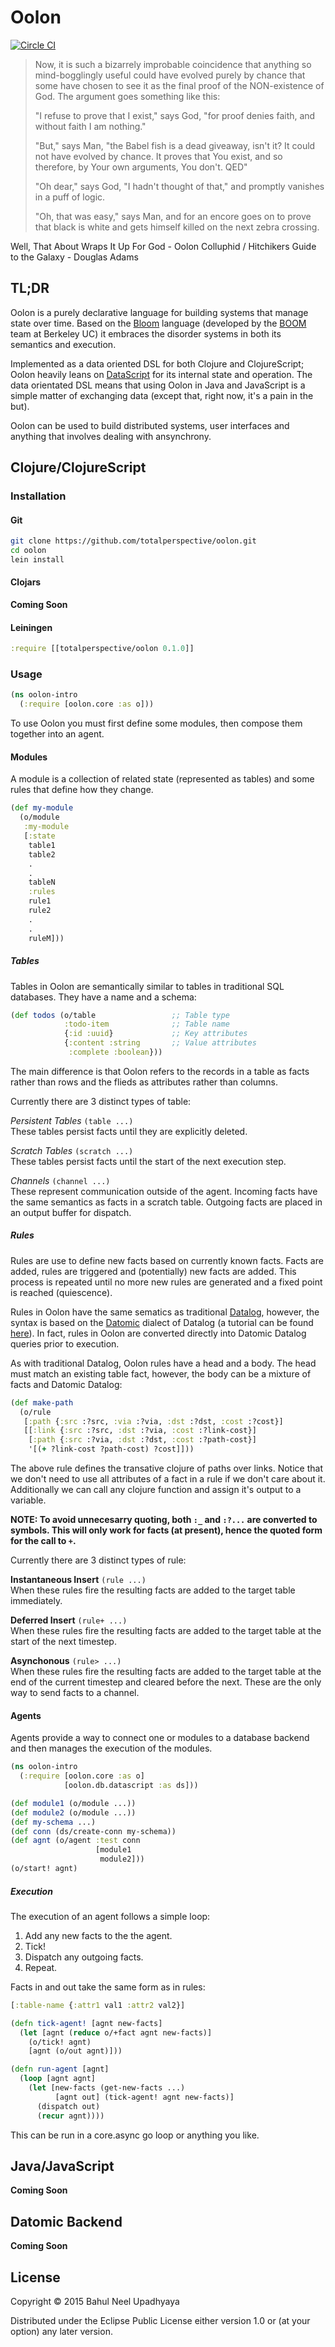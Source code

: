 # Oolon
[![Circle CI](https://circleci.com/gh/totalperspective/oolon.svg?style=svg&circle-token=5ba6245724fbcea9de4c13b7d58e035215929964)](https://circleci.com/gh/totalperspective/oolon)

> Now, it is such a bizarrely improbable coincidence that anything so
  mind-bogglingly useful could have evolved purely by chance that some
  have chosen to see it as the final proof of the NON-existence of
  God. The argument goes something like this:
>
> "I refuse to prove that I exist," says God, "for proof denies faith,
  and without faith I am nothing."
>
> "But," says Man, "the Babel fish is a dead giveaway, isn't it? It
  could not have evolved by chance. It proves that You exist, and so
  therefore, by Your own arguments, You don't. QED"
>
> "Oh dear," says God, "I hadn't thought of that," and promptly vanishes
  in a puff of logic.
>
> "Oh, that was easy," says Man, and for an encore goes on to prove that
  black is white and gets himself killed on the next zebra crossing.

Well, That About Wraps It Up For God - Oolon Colluphid
/
Hitchikers Guide to the Galaxy - Douglas Adams

## TL;DR

Oolon is a purely declarative language
for building systems
that manage state over time.
Based on the [Bloom](http://bloom-lang.net/) language
(developed by the [BOOM](http://boom.cs.berkeley.edu/) team at Berkeley UC)
it embraces the disorder systems 
in both its semantics and execution.

Implemented as a data oriented DSL
for both Clojure and ClojureScript;
Oolon heavily leans on [DataScript](https://github.com/tonsky/datascript)
for its internal state
and operation.
The data orientated DSL means that
using Oolon in Java and JavaScript
is a simple matter of exchanging data
(except that, right now, it's a pain in the but).

Oolon can be used to build
distributed systems,
user interfaces and
anything that involves dealing with ansynchrony.

## Clojure/ClojureScript

### Installation

#### Git

```sh
git clone https://github.com/totalperspective/oolon.git
cd oolon
lein install
```

#### Clojars

**Coming Soon**

#### Leiningen

```clojure
:require [[totalperspective/oolon 0.1.0]]
```

### Usage

```clojure
(ns oolon-intro
  (:require [oolon.core :as o]))
```

To use Oolon you must
first define some modules,
then compose them together
into an agent.

#### Modules

A module is a collection of
related state (represented as tables)
and some rules that define how they change.

```clojure
(def my-module
  (o/module
   :my-module
   [:state
    table1
    table2
    .
    .
    tableN
    :rules
    rule1
    rule2
    .
    .
    ruleM]))
```
##### Tables

Tables in Oolon are
semantically similar to
tables in traditional SQL databases.
They have a name and a schema:

```clojure
(def todos (o/table                 ;; Table type
            :todo-item              ;; Table name
            {:id :uuid}             ;; Key attributes
            {:content :string       ;; Value attributes
             :complete :boolean}))
```

The main difference is that
Oolon refers to the records in a table
as facts rather than rows and
the flieds as
attributes rather than columns.

Currently there are 3 distinct types of table:

*Persistent Tables*
`(table ...)`  
These tables persist facts until
they are explicitly deleted.

*Scratch Tables*
`(scratch ...)`  
These tables persist facts until
the start of the next execution step.

*Channels*
`(channel ...)`  
These represent communication outside of the agent.
Incoming facts have the same semantics as
facts in a scratch table.
Outgoing facts are placed in an output buffer for dispatch.

##### Rules

Rules are use to define new facts
based on currently known facts.
Facts are added,
rules are triggered
and (potentially) new facts are added.
This process is repeated until
no more new rules are generated
and a fixed point is reached (quiescence).

Rules in Oolon 
have the same sematics as traditional
[Datalog](https://en.wikipedia.org/wiki/Datalog),
however, the syntax is based on
the [Datomic](http://datomic.com/) dialect of Datalog
(a tutorial can be found [here](http://www.learndatalogtoday.org/)).
In fact, rules in Oolon are converted
directly into Datomic Datalog queries
prior to execution.

As with traditional Datalog,
Oolon rules have a head and a body.
The head must match an existing table fact,
however, the body can be a mixture of
facts and
Datomic Datalog:

```clojure
(def make-path
  (o/rule
   [:path {:src :?src, :via :?via, :dst :?dst, :cost :?cost}]
   [[:link {:src :?src, :dst :?via, :cost :?link-cost}]
    [:path {:src :?via, :dst :?dst, :cost :?path-cost}]
    '[(+ ?link-cost ?path-cost) ?cost]]))
```

The above rule defines
the transative clojure of paths over links.
Notice that we don't need to use
all attributes of a fact in a rule
if we don't care about it.
Additionally we can
call any clojure function
and assign it's output to a variable.

**NOTE: To avoid unnecesarry quoting,
 both `:_` and `:?...` are
 converted to symbols.
 This will only work for facts (at present),
 hence the quoted form for the call to `+`.**

Currently there are 3 distinct types of rule:

**Instantaneous Insert**
`(rule ...)`  
When these rules fire
the resulting facts are added
to the target table
immediately.

**Deferred Insert**
`(rule+ ...)`  
When these rules fire
the resulting facts are added
to the target table
at the start of the next timestep.

**Asynchonous**
`(rule> ...)`  
When these rules fire
the resulting facts are added
to the target table
at the end of the current timestep
and cleared before the next.
These are the only way
to send facts to a channel.

#### Agents

Agents provide a way to
connect one or modules to
a database backend
and then manages
the execution of the modules.

```clojure
(ns oolon-intro
  (:require [oolon.core :as o]
            [oolon.db.datascript :as ds]))

(def module1 (o/module ...))
(def module2 (o/module ...))
(def my-schema ...)
(def conn (ds/create-conn my-schema))
(def agnt (o/agent :test conn
                   [module1
                    module2]))
(o/start! agnt)
```

##### Execution

The execution of an agent follows a simple loop:

 1. Add any new facts to the the agent.
 2. Tick!
 3. Dispatch any outgoing facts.
 4. Repeat.

Facts in and out take the same form as in rules:

```clojure
[:table-name {:attr1 val1 :attr2 val2}]
```

```clojure
(defn tick-agent! [agnt new-facts]
  (let [agnt (reduce o/+fact agnt new-facts)]
    (o/tick! agnt)
    [agnt (o/out agnt)]))

(defn run-agent [agnt]
  (loop [agnt agnt]
    (let [new-facts (get-new-facts ...)
          [agnt out] (tick-agent! agnt new-facts)]
      (dispatch out)
      (recur agnt))))
```

This can be run in a core.async go loop
or anything you like.

## Java/JavaScript

**Coming Soon**

## Datomic Backend

**Coming Soon**

## License

Copyright © 2015 Bahul Neel Upadhyaya

Distributed under the Eclipse Public License either version 1.0 or (at
your option) any later version.
